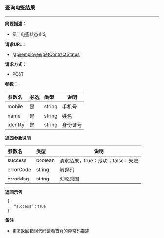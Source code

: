 ### 查询电签结果

---

**简要描述：**

* 员工电签状态查询

**请求URL：**

* /[api/employee/getContractStatus](https://contract-qa.gzlle.com/api/employee/getContractStatus)

**请求方式：**

* POST 

**参数：**

| 参数名 | 必选 | 类型 | 说明 |
| :--- | :--- | :--- | --- |
| mobile | 是 | string | 手机号 |
| name | 是 | string | 姓名 |
| identity | 是 | string | 身份证号 |

**返回参数说明**

| 参数名 | 类型 | 说明 |
| :--- | :--- | --- |
| success | boolean | 请求结果，true：成功；false：失败 |
| errorCode | string | 错误码 |
| errorMsg | string | 失败原因 |

**返回示例**

```
 {
    “success”：true
 }
```

**备注**

* 更多返回错误代码请看首页的异常码描述



